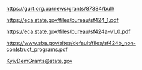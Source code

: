 https://gurt.org.ua/news/grants/87384/bull/


https://eca.state.gov/files/bureau/sf424_1.pdf

https://eca.state.gov/files/bureau/sf424a-v1_0.pdf

https://www.sba.gov/sites/default/files/sf424b_non-contstruct_programs.pdf

KyivDemGrants@state.gov
